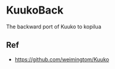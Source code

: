 # KuukoBack
The backward port of Kuuko to kopilua

## Ref  
* https://github.com/weimingtom/Kuuko  
